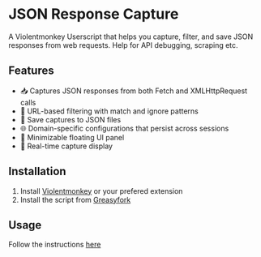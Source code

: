 # JSON Response Capture

A Violentmonkey Userscript that helps you capture, filter, and save JSON responses from web requests.
Help for API debugging, scraping etc.

## Features

- 📥 Captures JSON responses from both Fetch and XMLHttpRequest calls
- 🎯 URL-based filtering with match and ignore patterns
- 💾 Save captures to JSON files
- 🌐 Domain-specific configurations that persist across sessions
- 📱 Minimizable floating UI panel
- 🔄 Real-time capture display

## Installation

1. Install [Violentmonkey](https://violentmonkey.github.io/) or your prefered extension
2. Install the script from [Greasyfork](https://update.greasyfork.org/scripts/521508/JSON%20Response%20Capture.user.js)

## Usage
Follow the instructions [here](https://greasyfork.org/en/scripts/521508-json-response-capture)
